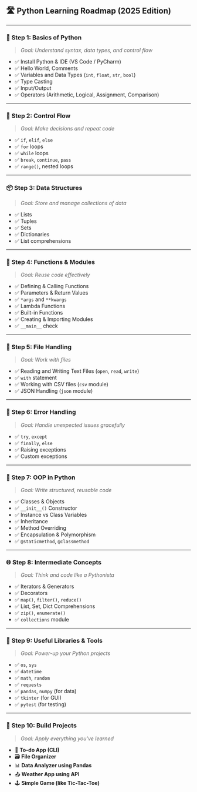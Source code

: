 ## 🛣️ **Python Learning Roadmap (2025 Edition)**

---

### 🔰 **Step 1: Basics of Python**
> *Goal: Understand syntax, data types, and control flow*

- ✅ Install Python & IDE (VS Code / PyCharm)
- ✅ Hello World, Comments
- ✅ Variables and Data Types (`int`, `float`, `str`, `bool`)
- ✅ Type Casting
- ✅ Input/Output
- ✅ Operators (Arithmetic, Logical, Assignment, Comparison)

---

### 🔁 **Step 2: Control Flow**
> *Goal: Make decisions and repeat code*

- ✅ `if`, `elif`, `else`
- ✅ `for` loops
- ✅ `while` loops
- ✅ `break`, `continue`, `pass`
- ✅ `range()`, nested loops

---

### 📦 **Step 3: Data Structures**
> *Goal: Store and manage collections of data*

- ✅ Lists  
- ✅ Tuples  
- ✅ Sets  
- ✅ Dictionaries  
- ✅ List comprehensions

---

### 🔧 **Step 4: Functions & Modules**
> *Goal: Reuse code effectively*

- ✅ Defining & Calling Functions
- ✅ Parameters & Return Values
- ✅ `*args` and `**kwargs`
- ✅ Lambda Functions
- ✅ Built-in Functions
- ✅ Creating & Importing Modules
- ✅ `__main__` check

---

### 📂 **Step 5: File Handling**
> *Goal: Work with files*

- ✅ Reading and Writing Text Files (`open`, `read`, `write`)
- ✅ `with` statement
- ✅ Working with CSV files (`csv` module)
- ✅ JSON Handling (`json` module)

---

### 🧪 **Step 6: Error Handling**
> *Goal: Handle unexpected issues gracefully*

- ✅ `try`, `except`
- ✅ `finally`, `else`
- ✅ Raising exceptions
- ✅ Custom exceptions

---

### 🎯 **Step 7: OOP in Python**
> *Goal: Write structured, reusable code*

- ✅ Classes & Objects
- ✅ `__init__()` Constructor
- ✅ Instance vs Class Variables
- ✅ Inheritance
- ✅ Method Overriding
- ✅ Encapsulation & Polymorphism
- ✅ `@staticmethod`, `@classmethod`

---

### 🌐 **Step 8: Intermediate Concepts**
> *Goal: Think and code like a Pythonista*

- ✅ Iterators & Generators
- ✅ Decorators
- ✅ `map()`, `filter()`, `reduce()`
- ✅ List, Set, Dict Comprehensions
- ✅ `zip()`, `enumerate()`
- ✅ `collections` module

---

### 🧰 **Step 9: Useful Libraries & Tools**
> *Goal: Power-up your Python projects*

- ✅ `os`, `sys`
- ✅ `datetime`
- ✅ `math`, `random`
- ✅ `requests`
- ✅ `pandas`, `numpy` (for data)
- ✅ `tkinter` (for GUI)
- ✅ `pytest` (for testing)

---

### 🚀 **Step 10: Build Projects**
> *Goal: Apply everything you've learned*

- 📝 **To-do App (CLI)**
- 🗃️ **File Organizer**
- 📊 **Data Analyzer using Pandas**
- 📤 **Weather App using API**
- 🕹️ **Simple Game (like Tic-Tac-Toe)**

